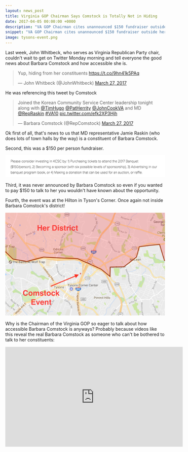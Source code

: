 ```yaml
---
layout: news_post
title: Virginia GOP Chairman Says Comstock is Totally Not in Hiding
date: 2017-04-05 00:00:00 +0000
description: "VA GOP Chairman cites unannounced $150 fundraiser outside her district as proof that Comstock is totally not hiding from her constituents."
snippet: "VA GOP Chairman cites unannounced $150 fundraiser outside her district as proof that Comstock is totally not hiding from her constituents."
image: tysons-event.png
---
```


Last week, John Whitbeck, who serves as Virginia Republican Party chair, couldn't wait to get on Twitter Monday morning and tell everyone the good news about Barbara Comstock and how accessible she is.

<blockquote class="twitter-tweet" data-lang="en"><p lang="en" dir="ltr">Yup, hiding from her constituents <a href="https://t.co/9hn41k5PAq">https://t.co/9hn41k5PAq</a></p>&mdash; John Whitbeck (@JohnWhitbeck) <a href="https://twitter.com/JohnWhitbeck/status/846318902535708672">March 27, 2017</a></blockquote>
<script async src="//platform.twitter.com/widgets.js" charset="utf-8"></script>

He was referencing this tweet by Comstock

<blockquote class="twitter-tweet" data-lang="en"><p lang="en" dir="ltr">Joined the Korean Community Service Center leadership tonight along with <a href="https://twitter.com/TimHugo">@TimHugo</a> <a href="https://twitter.com/PatHerrity">@PatHerrity</a> <a href="https://twitter.com/JohnCookVA">@JohnCookVA</a> and MD <a href="https://twitter.com/RepRaskin">@RepRaskin</a> <a href="https://twitter.com/hashtag/VA10?src=hash">#VA10</a> <a href="https://t.co/efk2XP3Hjh">pic.twitter.com/efk2XP3Hjh</a></p>&mdash; Barbara Comstock (@RepComstock) <a href="https://twitter.com/RepComstock/status/846194992184020993">March 27, 2017</a></blockquote>
<script async src="//platform.twitter.com/widgets.js" charset="utf-8"></script>

Ok first of all, that's news to us that MD representative Jamie Raskin (who does lots of town halls by the way) is a constituent of Barbara Comstock.

Second, this was a $150 per person fundraiser.

![Fundraiser costs $150 per person](/images/news/korean-fundraiser.png)

Third, it was never announced by Barbara Comstock so even if you wanted to pay $150 to talk to her you wouldn't have known about the opportunity.

Fourth, the event was at the Hilton in Tyson's Corner. Once again not inside Barbara Comstock's district!

![Comstock outside the district](/images/news/tysons-event.png)

Why is the Chairman of the Virginia GOP so eager to talk about how accessible Barbara Comstock is anyways? Probably because videos like this reveal the real Barbara Comstock as someone who can't be bothered to talk to her constituents:

<iframe width="560" height="315" src="https://www.youtube.com/embed/65AKfqbjnik" frameborder="0" allowfullscreen></iframe>
